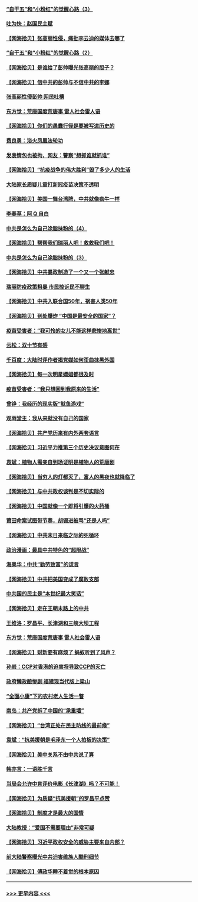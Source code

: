 #### [“自干五”和“小粉红”的觉醒心路（3）](../pages/nsc993/n13358759.md?t=11071301) 
#### [吐为快：赵国民主赋](../pages/nsc993/n13357508.md?t=11071301) 
#### [【网海拾贝】张高丽性侵，痛批李云迪的媒体去哪了](../pages/nsc993/n13357431.md?t=11071301) 
#### [“自干五”和“小粉红”的觉醒心路（2）](../pages/nsc993/n13357310.md?t=11071301) 
#### [【网海拾贝】是谁给了彭帅曝光张高丽的胆子？](../pages/nsc993/n13355728.md?t=11071301) 
#### [【网海拾贝】信中共的彭帅与不信中共的李娜](../pages/nsc993/n13352875.md?t=11071301) 
#### [张高丽性侵彭帅 网民吐槽](../pages/nsc993/n13352787.md?t=11071301) 
#### [东方觉：荒唐国度荒唐事 雷人社会雷人语](../pages/nsc993/n13352744.md?t=11071301) 
#### [【网海拾贝】你们的愚蠢行径是要被写进历史的](../pages/nsc993/n13350078.md?t=11071301) 
#### [费良勇：浴火凤凰法轮功](../pages/nsc993/n13350213.md?t=11071301) 
#### [发表情包也被拘，网友：警察“想抓谁就抓谁”](../pages/nsc993/n13349925.md?t=11071301) 
#### [【网海拾贝】“抗疫战争的伟大胜利”毁了多少人的生活](../pages/nsc993/n13347377.md?t=11071301) 
#### [大陆家长质疑儿童打新冠疫苗决策不透明](../pages/nsc993/n13347261.md?t=11071301) 
#### [【网海拾贝】美国一舞台湾牌，中共就像疯牛一样](../pages/nsc993/n13344669.md?t=11071301) 
#### [李春草：阿 Q 自白](../pages/nsc993/n13343668.md?t=11071301) 
#### [中共是怎么为自己涂脂抹粉的（4）](../pages/nsc993/n13340568.md?t=11071301) 
#### [【网海拾贝】帮帮我们瑞丽人吧！救救我们吧！](../pages/nsc993/n13339001.md?t=11071301) 
#### [中共是怎么为自己涂脂抹粉的（3）](../pages/nsc993/n13335534.md?t=11071301) 
#### [【网海拾贝】中共暴政制造了一个又一个张献忠](../pages/nsc993/n13335375.md?t=11071301) 
#### [瑞丽防疫政策粗暴 市民控诉民不聊生](../pages/nsc993/n13335277.md?t=11071301) 
#### [【网海拾贝】中共入联合国50年，祸害人类50年](../pages/nsc993/n13332622.md?t=11071301) 
#### [【网海拾贝】到处爆炸 “中国是最安全的国家”？](../pages/nsc993/n13330109.md?t=11071301) 
#### [疫苗受害者：“我可怜的女儿不能这样悲惨地离世”](../pages/nsc993/n13329584.md?t=11071301) 
#### [云松：双十节有感](../pages/nsc993/n13327729.md?t=11071301) 
#### [千百度：大陆时评作者揭党媒如何歪曲抹黑外国](../pages/nsc993/n13327425.md?t=11071301) 
#### [【网海拾贝】每一次明星嫖娼都很及时](../pages/nsc993/n13326552.md?t=11071301) 
#### [疫苗受害者：“我只想回到我原来的生活”](../pages/nsc993/n13326539.md?t=11071301) 
#### [曾铮：我经历的现实版“鱿鱼游戏”](../pages/nsc993/n13324235.md?t=11071301) 
#### [观雨堂主：我从来就没有自己的国家](../pages/nsc993/n13324212.md?t=11071301) 
#### [【网海拾贝】共产党历来有内外两套语言](../pages/nsc993/n13324119.md?t=11071301) 
#### [【网海拾贝】习近平力推第三个历史决议意图何在](../pages/nsc993/n13319583.md?t=11071301) 
#### [袁斌：植物人需亲自到场证明是植物人的荒唐剧](../pages/nsc993/n13319517.md?t=11071301) 
#### [【网海拾贝】当穷人的灯都灭了，富人的黑夜也就降临了](../pages/nsc993/n13316913.md?t=11071301) 
#### [【网海拾贝】与中共政权谈判是不切实际的](../pages/nsc993/n13314868.md?t=11071301) 
#### [【网海拾贝】中国就像一个即将引爆的火药桶](../pages/nsc993/n13311974.md?t=11071301) 
#### [莆田命案试图带节奏，胡锡进被骂“还是人吗”](../pages/nsc993/n13311772.md?t=11071301) 
#### [【网海拾贝】中共末日来临之际的死循环](../pages/nsc993/n13309649.md?t=11071301) 
#### [政治漫画：最具中共特色的“超限战”](../pages/nsc993/n13308510.md?t=11071301) 
#### [海奥华：中共“勤劳致富”的谎言](../pages/nsc993/n13308500.md?t=11071301) 
#### [【网海拾贝】中共把美国变成了腐败支部](../pages/nsc993/n13308449.md?t=11071301) 
#### [中共国的民主是“本世纪最大笑话”](../pages/nsc993/n13308439.md?t=11071301) 
#### [【网海拾贝】走在王朝末路上的中共](../pages/nsc993/n13306255.md?t=11071301) 
#### [王维洛：罗昌平、长津湖和三峡大坝工程](../pages/nsc993/n13305617.md?t=11071301) 
#### [东方觉：荒唐国度荒唐事 雷人社会雷人语](../pages/nsc993/n13305542.md?t=11071301) 
#### [【网海拾贝】财新要有麻烦了 蚂蚁听到了风声？](../pages/nsc993/n13303518.md?t=11071301) 
#### [孙岩：CCP对香港的迫害将导致CCP的灭亡](../pages/nsc993/n13303673.md?t=11071301) 
#### [政府懒政酿惨剧 福建现当代版上梁山](../pages/nsc993/n13303481.md?t=11071301) 
#### [“全面小康”下的农村老人生活一瞥](../pages/nsc993/n13301579.md?t=11071301) 
#### [南岛：共产党拆了中国的“承重墙”](../pages/nsc993/n13298695.md?t=11071301) 
#### [【网海拾贝】“台湾正处在民主防线的最前缘”](../pages/nsc993/n13298607.md?t=11071301) 
#### [袁斌：“抗美援朝是毛泽东一个人拍板的决策”](../pages/nsc993/n13298572.md?t=11071301) 
#### [【网海拾贝】美中关系不由中共说了算](../pages/nsc993/n13296468.md?t=11071301) 
#### [韩亦言：一语胜千言](../pages/nsc993/n13296643.md?t=11071301) 
#### [当局会允许中肯评价电影《长津湖》吗？不可能！](../pages/nsc993/n13294164.md?t=11071301) 
#### [【网海拾贝】为质疑“抗美援朝”的罗昌平点赞](../pages/nsc993/n13293902.md?t=11071301) 
#### [【网海拾贝】制度才是最大的国情](../pages/nsc993/n13292455.md?t=11071301) 
#### [大陆教授：“爱国不需要理由”非常可疑](../pages/nsc993/n13292404.md?t=11071301) 
#### [【网海拾贝】习近平政权安全的威胁主要来自内部？](../pages/nsc993/n13290496.md?t=11071301) 
#### [前大陆警察曝光中共迫害维族人酷刑细节](../pages/nsc993/n13290422.md?t=11071301) 
#### [【网海拾贝】傅政华睡不着觉的根本原因](../pages/nsc993/n13287736.md?t=11071301) 

----
#### [ >>> 更早内容 <<< ](../indexes/nsc993-earlier.md)
